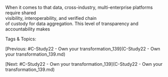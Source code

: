 When it comes to that data, cross-industry, 
multi-enterprise platforms require shared  
visibility, interoperability, and verified chain  
of custody for data aggregation. This level of 
transparency and accountability makes  

   Tags & Topics:
   

[Previous: #C-Study22 - Own your transformation_139](C-Study22 - Own your transformation_139.md)

[Next: #C-Study22 - Own your transformation_139](C-Study22 - Own your transformation_139.md)
